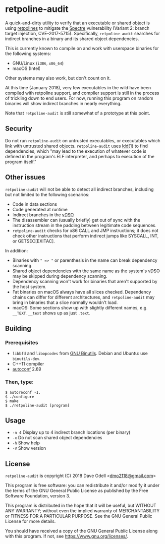 retpoline-audit
===============

A quick-and-dirty utility to verify that an executable or shared object is using
[retpolines](https://support.google.com/faqs/answer/7625886) to mitigate the [Spectre](https://spectreattack.com) vulnerability
(Variant 2: branch target injection, CVE-2017-5715). Specifically, `retpoline-audit` searches for indirect branches in a binary
and its shared object dependencies.

This is currently known to compile on and work with userspace binaries for the following systems:

* GNU/Linux (`i386`, `x86_64`)
* macOS (Intel)

Other systems may also work, but don't count on it.

At this time (January 2018), very few executables in the wild have been compiled with retpoline support, and compiler support is
still in the process of trickling down to end users. For now, running this program on random binaries will show indirect
branches in nearly everything.

Note that `retpoline-audit` is still somewhat of a prototype at this point.

Security
--------

Do not run `retpoline-audit` on untrusted executables, or executables which link with untrusted shared objects.
`retpoline-audit` uses [ldd(1)](http://man7.org/linux/man-pages/man1/ldd.1.html) to find dependencies, which "may lead to the
execution of whatever code is defined in the program's ELF interpreter, and perhaps to execution of the program itself."

Other issues
------------

`retpoline-audit` will not be able to detect all indirect branches, including but not limited to the following scenarios:

* Code in data sections
* Code generated at runtime
* Indirect branches in the [vDSO](http://man7.org/linux/man-pages/man7/vdso.7.html)
* The disassembler can (usually briefly) get out of sync with the instruction stream in the padding between legitimate code
  sequences.
* `retpoline-audit` checks for x86 CALL and JMP instructions; it does not check other instructions that perform indirect jumps
  like SYSCALL, INT, or GETSEC[EXITAC].

In addition:

* Binaries with `" => "` or parenthesis in the name can break dependency scanning.
* Shared object dependencies with the same name as the system's vDSO may be skipped during dependency scanning.
* Dependency scanning won't work for binaries that aren't supported by the host system.
* Fat binaries on macOS always have all slices checked. Dependency chains can differ for different architectures, and
  `retpoline-audit` may bring in binaries that a slice normally wouldn't load.
* macOS: Some sections show up with slightly different names, e.g. `__TEXT.__text` shows up as just `.text`.

Building
--------

### Prerequisites

* `libbfd` and `libopcodes` from [GNU Binutils](https://www.gnu.org/software/binutils/). Debian and Ubuntu: use `binutils-dev`.
* C++11 compiler
* [autoconf](https://gnu.org/s/autoconf) 2.69

### Then, type:
	$ autoreconf -I.
	$ ./configure
	$ make
	$ ./retpoline-audit [program]

Usage
-----

* `-n 4` Display up to 4 indirect branch locations (per binary)
* `-x` Do not scan shared object dependencies
* `-h` Show help
* `-V` Show version

License
-------

`retpoline-audit` is copyright (C) 2018 Dave Odell <<dmo2118@gmail.com>>

This program is free software: you can redistribute it and/or modify it under the terms of the GNU General Public License as
published by the Free Software Foundation, version 3.

This program is distributed in the hope that it will be useful, but WITHOUT ANY WARRANTY; without even the implied warranty of
MERCHANTABILITY or FITNESS FOR A PARTICULAR PURPOSE.  See the GNU General Public License for more details.

You should have received a copy of the GNU General Public License along with this program.  If not, see
<https://www.gnu.org/licenses/>.
